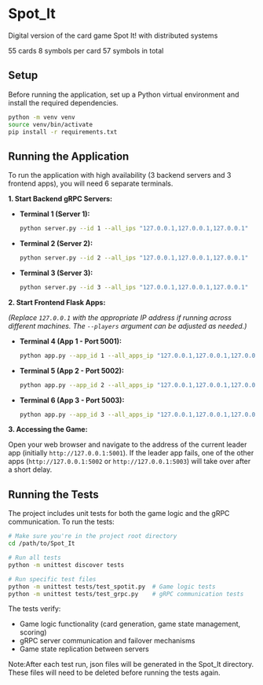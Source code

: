 # Spot_It
Digital version of the card game Spot It! with distributed systems


55 cards
8 symbols per card
57 symbols in total

## Setup

Before running the application, set up a Python virtual environment and install the required dependencies.
```bash
python -m venv venv
source venv/bin/activate
pip install -r requirements.txt
```

## Running the Application

To run the application with high availability (3 backend servers and 3 frontend apps), you will need 6 separate terminals.

**1. Start Backend gRPC Servers:**

*   **Terminal 1 (Server 1):**
    ```bash
    python server.py --id 1 --all_ips "127.0.0.1,127.0.0.1,127.0.0.1"
    ```
*   **Terminal 2 (Server 2):**
    ```bash
    python server.py --id 2 --all_ips "127.0.0.1,127.0.0.1,127.0.0.1"
    ```
*   **Terminal 3 (Server 3):**
    ```bash
    python server.py --id 3 --all_ips "127.0.0.1,127.0.0.1,127.0.0.1"
    ```

**2. Start Frontend Flask Apps:**

*(Replace `127.0.0.1` with the appropriate IP address if running across different machines. The `--players` argument can be adjusted as needed.)*

*   **Terminal 4 (App 1 - Port 5001):**
    ```bash
    python app.py --app_id 1 --all_apps_ip "127.0.0.1,127.0.0.1,127.0.0.1" --all_ips "127.0.0.1,127.0.0.1,127.0.0.1" --players 2
    ```
*   **Terminal 5 (App 2 - Port 5002):**
    ```bash
    python app.py --app_id 2 --all_apps_ip "127.0.0.1,127.0.0.1,127.0.0.1" --all_ips "127.0.0.1,127.0.0.1,127.0.0.1" --players 2
    ```
*   **Terminal 6 (App 3 - Port 5003):**
    ```bash
    python app.py --app_id 3 --all_apps_ip "127.0.0.1,127.0.0.1,127.0.0.1" --all_ips "127.0.0.1,127.0.0.1,127.0.0.1" --players 2
    ```

**3. Accessing the Game:**

Open your web browser and navigate to the address of the current leader app (initially `http://127.0.0.1:5001`). If the leader app fails, one of the other apps (`http://127.0.0.1:5002` or `http://127.0.0.1:5003`) will take over after a short delay.

## Running the Tests

The project includes unit tests for both the game logic and the gRPC communication. To run the tests:

```bash
# Make sure you're in the project root directory
cd /path/to/Spot_It

# Run all tests
python -m unittest discover tests

# Run specific test files
python -m unittest tests/test_spotit.py  # Game logic tests
python -m unittest tests/test_grpc.py    # gRPC communication tests
```

The tests verify:
- Game logic functionality (card generation, game state management, scoring)
- gRPC server communication and failover mechanisms
- Game state replication between servers

Note:After each test run, json files will be generated in the Spot_It directory. These files will need to be deleted before running the tests again.
